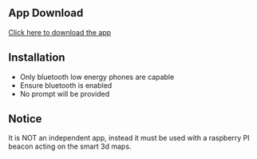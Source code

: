 ## App Download


[Click here to download the app](https://raw.githubusercontent.com/FIT2082/28809033_RESEARCH_NOTEBOOK/master/app-debug.apk)

## Installation
* Only bluetooth low energy phones are capable
* Ensure bluetooth is enabled
* No prompt will be provided

## Notice
It is NOT an independent app, instead it must be used with a raspberry PI beacon acting on the smart 3d maps.


